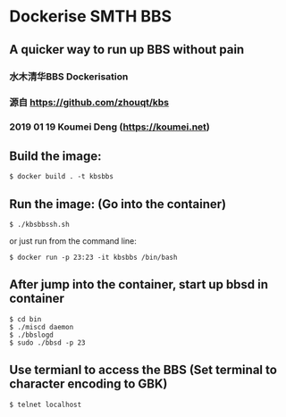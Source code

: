 # Dockerise SMTH BBS
## A quicker way to run up BBS without pain
### 水木清华BBS Dockerisation
### 源自 https://github.com/zhouqt/kbs
### 2019 01 19 Koumei Deng (https://koumei.net)

## Build the image:
```
$ docker build . -t kbsbbs
```

## Run the image: (Go into the container)
```
$ ./kbsbbssh.sh
```
or just run from the command line:
```
$ docker run -p 23:23 -it kbsbbs /bin/bash
```

## After jump into the container, start up bbsd in container
```
$ cd bin
$ ./miscd daemon
$ ./bbslogd
$ sudo ./bbsd -p 23
```

## Use termianl to access the BBS (Set terminal to character encoding to GBK)
```
$ telnet localhost
```